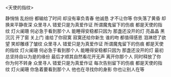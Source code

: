 <天使的指纹>

静悄悄 乱纷纷 都输给了时间 
却没有辜负青春
他诚恳 才不让你等
你失落了黄昏 却换来平静夜深
众里寻人 错爱只是为真爱作证
所谓魔鬼留下的伤痕 都是天使的指纹
灯火阑珊 何必急于看到那个人
能睡得安稳都只因为 那盏还没开的灯
亮晶晶 黑沉沉 开了窗 关上门
谁给了你寂寞 寂寞还给你新生
谁的吻 都值得感恩 泪淋熄了欲望
笑却雕琢了皱纹
众里寻人 错爱只是为真爱作证
所谓魔鬼留下的伤痕 都是天使的指纹
灯火阑珊 何必急于看到那个人
能睡得安稳都只因为 那盏还没开的灯
最初总坚持自以为是的缘份
最后才顺其自然看花开无声
离开你那个人 同时释放了你
你为何不转身 众里寻人
错爱只是为真爱作证
每次告别留下的伤痕 都是天使的指纹
灯火阑珊 你急着要看到那个人
他也在寻找你的身影
你也让别人在等